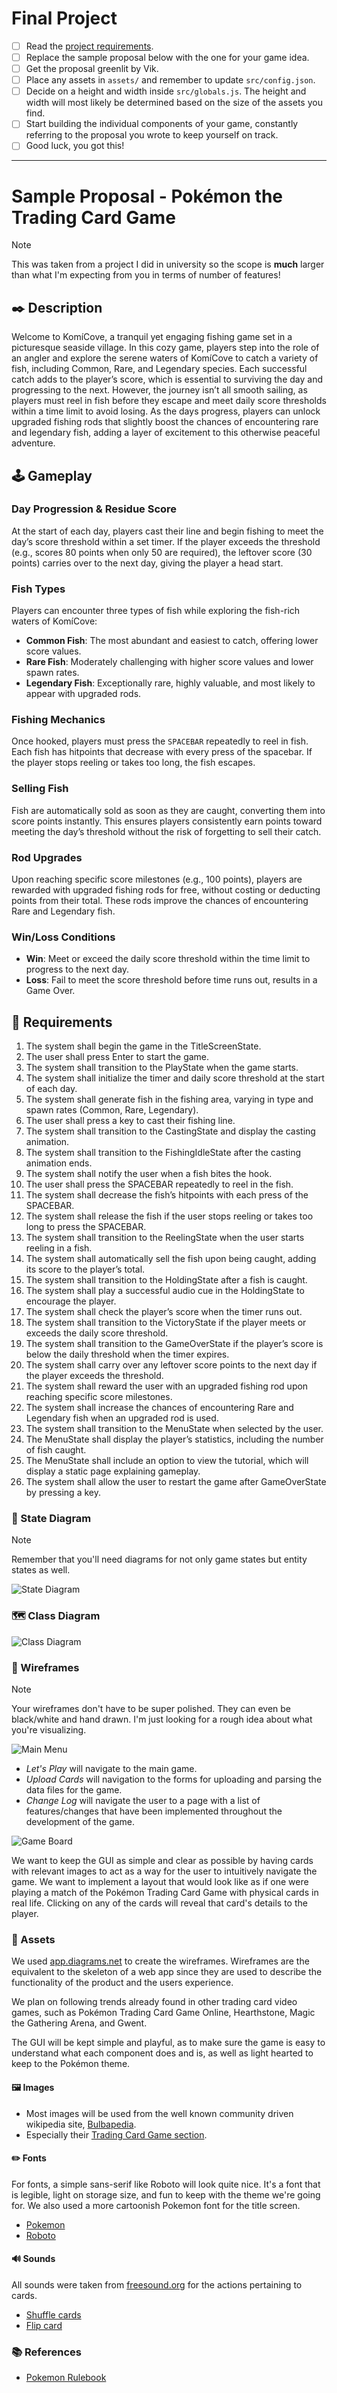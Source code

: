 # Final Project

-   [ ] Read the [project requirements](https://vikramsinghmtl.github.io/420-5P6-Game-Programming/project/requirements).
-   [ ] Replace the sample proposal below with the one for your game idea.
-   [ ] Get the proposal greenlit by Vik.
-   [ ] Place any assets in `assets/` and remember to update `src/config.json`.
-   [ ] Decide on a height and width inside `src/globals.js`. The height and width will most likely be determined based on the size of the assets you find.
-   [ ] Start building the individual components of your game, constantly referring to the proposal you wrote to keep yourself on track.
-   [ ] Good luck, you got this!

---

# Sample Proposal - Pokémon the Trading Card Game

> [!note]
> This was taken from a project I did in university so the scope is **much** larger than what I'm expecting from you in terms of number of features!

## ✒️ Description

Welcome to KomíCove, a tranquil yet engaging fishing game set in a picturesque seaside village. In this cozy game, players step into the role of an angler and explore the serene waters of KomíCove to catch a variety of fish, including Common, Rare, and Legendary species. Each successful catch adds to the player’s score, which is essential to surviving the day and progressing to the next. However, the journey isn’t all smooth sailing, as players must reel in fish before they escape and meet daily score thresholds within a time limit to avoid losing. As the days progress, players can unlock upgraded fishing rods that slightly boost the chances of encountering rare and legendary fish, adding a layer of excitement to this otherwise peaceful adventure.

## 🕹️ Gameplay

### Day Progression & Residue Score
At the start of each day, players cast their line and begin fishing to meet the day’s score threshold within a set timer. If the player exceeds the threshold (e.g., scores 80 points when only 50 are required), the leftover score (30 points) carries over to the next day, giving the player a head start.

### Fish Types
Players can encounter three types of fish while exploring the fish-rich waters of KomíCove:
- **Common Fish**: The most abundant and easiest to catch, offering lower score values.
- **Rare Fish**: Moderately challenging with higher score values and lower spawn rates.
- **Legendary Fish**: Exceptionally rare, highly valuable, and most likely to appear with upgraded rods.

### Fishing Mechanics
Once hooked, players must press the `SPACEBAR` repeatedly to reel in fish. Each fish has hitpoints that decrease with every press of the spacebar. If the player stops reeling or takes too long, the fish escapes. 

### Selling Fish
Fish are automatically sold as soon as they are caught, converting them into score points instantly. This ensures players consistently earn points toward meeting the day’s threshold without the risk of forgetting to sell their catch.

### Rod Upgrades
Upon reaching specific score milestones (e.g., 100 points), players are rewarded with upgraded fishing rods for free, without costing or deducting points from their total. These rods improve the chances of encountering Rare and Legendary fish.

### Win/Loss Conditions
- **Win**: Meet or exceed the daily score threshold within the time limit to progress to the next day.
- **Loss**: Fail to meet the score threshold before time runs out, results in a Game Over.

## 📃 Requirements

1. The system shall begin the game in the TitleScreenState.
2. The user shall press Enter to start the game.
3. The system shall transition to the PlayState when the game starts.
4. The system shall initialize the timer and daily score threshold at the start of each day.
5. The system shall generate fish in the fishing area, varying in type and spawn rates (Common, Rare, Legendary).
6. The user shall press a key to cast their fishing line.
7. The system shall transition to the CastingState and display the casting animation.
8. The system shall transition to the FishingIdleState after the casting animation ends.
9. The system shall notify the user when a fish bites the hook.
10. The user shall press the SPACEBAR repeatedly to reel in the fish.
11. The system shall decrease the fish’s hitpoints with each press of the SPACEBAR.
12. The system shall release the fish if the user stops reeling or takes too long to press the SPACEBAR.
13. The system shall transition to the ReelingState when the user starts reeling in a fish.
14. The system shall automatically sell the fish upon being caught, adding its score to the player’s total.
15. The system shall transition to the HoldingState after a fish is caught.
16. The system shall play a successful audio cue in the HoldingState to encourage the player.
17. The system shall check the player’s score when the timer runs out.
18. The system shall transition to the VictoryState if the player meets or exceeds the daily score threshold.
19. The system shall transition to the GameOverState if the player’s score is below the daily threshold when the timer expires.
20. The system shall carry over any leftover score points to the next day if the player exceeds the threshold.
21. The system shall reward the user with an upgraded fishing rod upon reaching specific score milestones.
22. The system shall increase the chances of encountering Rare and Legendary fish when an upgraded rod is used.
23. The system shall transition to the MenuState when selected by the user.
24. The MenuState shall display the player’s statistics, including the number of fish caught.
25. The MenuState shall include an option to view the tutorial, which will display a static page explaining gameplay.
26. The system shall allow the user to restart the game after GameOverState by pressing a key.

### 🤖 State Diagram

> [!note]
> Remember that you'll need diagrams for not only game states but entity states as well.

![State Diagram](./assets/images/StateDiagram.png)

### 🗺️ Class Diagram

![Class Diagram](./assets/images/ClassDiagram.png)

### 🧵 Wireframes

> [!note]
> Your wireframes don't have to be super polished. They can even be black/white and hand drawn. I'm just looking for a rough idea about what you're visualizing.

![Main Menu](./assets/images/Main-Menu.png)

-   _Let's Play_ will navigate to the main game.
-   _Upload Cards_ will navigation to the forms for uploading and parsing the data files for the game.
-   _Change Log_ will navigate the user to a page with a list of features/changes that have been implemented throughout the development of the game.

![Game Board](./assets/images/Game-Board.png)

We want to keep the GUI as simple and clear as possible by having cards with relevant images to act as a way for the user to intuitively navigate the game. We want to implement a layout that would look like as if one were playing a match of the Pokémon Trading Card Game with physical cards in real life. Clicking on any of the cards will reveal that card's details to the player.

### 🎨 Assets

We used [app.diagrams.net](https://app.diagrams.net/) to create the wireframes. Wireframes are the equivalent to the skeleton of a web app since they are used to describe the functionality of the product and the users experience.

We plan on following trends already found in other trading card video games, such as Pokémon Trading Card Game Online, Hearthstone, Magic the Gathering Arena, and Gwent.

The GUI will be kept simple and playful, as to make sure the game is easy to understand what each component does and is, as well as light hearted to keep to the Pokémon theme.

#### 🖼️ Images

-   Most images will be used from the well known community driven wikipedia site, [Bulbapedia](https://bulbapedia.bulbagarden.net/wiki/Main_Page).
-   Especially their [Trading Card Game section](<https://bulbapedia.bulbagarden.net/wiki/Full_Art_card_(TCG)>).

#### ✏️ Fonts

For fonts, a simple sans-serif like Roboto will look quite nice. It's a font that is legible, light on storage size, and fun to keep with the theme we're going for. We also used a more cartoonish Pokemon font for the title screen.

-   [Pokemon](https://www.dafont.com/pokemon.font)
-   [Roboto](https://fonts.google.com/specimen/Roboto)

#### 🔊 Sounds

All sounds were taken from [freesound.org](https://freesound.org) for the actions pertaining to cards.

-   [Shuffle cards](https://freesound.org/people/VKProduktion/sounds/217502/)
-   [Flip card](https://freesound.org/people/Splashdust/sounds/84322/)

### 📚 References

-   [Pokemon Rulebook](http://assets.pokemon.com/assets/cms2/pdf/trading-card-game/rulebook/xy8-rulebook-en.pdf)
